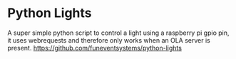 # Python Lights
A super simple python script to control a light using a raspberry pi gpio pin, it uses webrequests and therefore only works when an OLA server is present.
https://github.com/funeventsystems/python-lights
